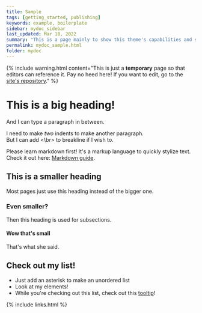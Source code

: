 ```yaml
---
title: Sample
tags: [getting_started, publishing]
keywords: example, boilerplate
sidebar: mydoc_sidebar
last_updated: Mar 18, 2022
summary: "This is a page mainly to show this theme's capabilities and serve as a quick reference for editors."
permalink: mydoc_sample.html
folder: mydoc
---
```


{% include warning.html content="This is just a **temporary** page so that editors can reference it. Pay no heed here! If you want to edit, go to the [site's repository](https://github.com/CyberLions-8521/CyberLions-8521)." %}

# This is a big heading!

And I can type a paragraph in between.

I need to make *two* indents to make another paragraph.<br>
But I can add <\br> to breakline if I wish to.

Please learn markdown first! It's a markup language to quickly stylize text. Check it out here: [Markdown guide](https://www.markdownguide.org/basic-syntax/).


## This is a smaller heading

Most pages just use this heading instead of the bigger one.

### Even smaller?

Then this heading is used for subsections.

#### Wow that's small

That's what she said.

## Check out my list!

* Just add an asterisk to make an unordered list
* Look at my elements!
* While you're checking out this list, check out this <a href="#" data-toggle="tooltip" data-original-title="{{site.data.glossary.tooltip}}">tooltip</a>!

{% include links.html %}